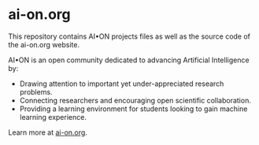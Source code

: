 # ai-on.org

This repository contains AI•ON projects files as well as the source code of the ai-on.org website.

AI•ON is an open community dedicated to advancing Artificial Intelligence by:

- Drawing attention to important yet under-appreciated research problems.
- Connecting researchers and encouraging open scientific collaboration.
- Providing a learning environment for students looking to gain machine learning experience.

Learn more at [ai-on.org](http://ai-on.org).
